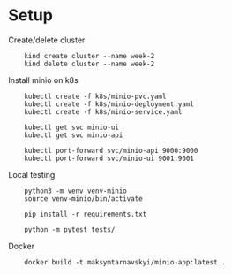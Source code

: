 # Setup

Create/delete cluster
```
    kind create cluster --name week-2
    kind delete cluster --name week-2
```

Install minio on k8s
```
    kubectl create -f k8s/minio-pvc.yaml
    kubectl create -f k8s/minio-deployment.yaml
    kubectl create -f k8s/minio-service.yaml

    kubectl get svc minio-ui
    kubectl get svc minio-api

    kubectl port-forward svc/minio-api 9000:9000
    kubectl port-forward svc/minio-ui 9001:9001
```

Local testing
```
    python3 -m venv venv-minio
    source venv-minio/bin/activate

    pip install -r requirements.txt

    python -m pytest tests/ 
```

Docker
```
    docker build -t maksymtarnavskyi/minio-app:latest .
```


